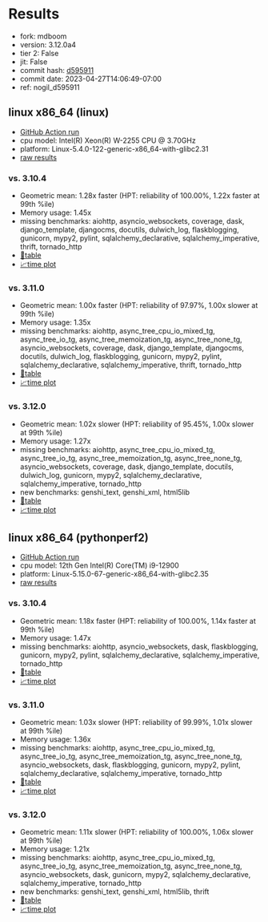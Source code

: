 # Results

- fork: mdboom
- version: 3.12.0a4
- tier 2: False
- jit: False
- commit hash: [d595911](https://github.com/mdboom/cpython/commit/d595911)
- commit date: 2023-04-27T14:06:49-07:00
- ref: nogil_d595911

## linux x86_64 (linux)

- [GitHub Action run](https://github.com/faster-cpython/benchmarking/actions/runs/5191112544)
- cpu model: Intel(R) Xeon(R) W-2255 CPU @ 3.70GHz
- platform: Linux-5.4.0-122-generic-x86_64-with-glibc2.31
- [raw results](bm-20230427-linux-x86_64-mdboom-nogil_d595911-3.12.0a4-d595911.json)

### vs. 3.10.4

- Geometric mean: 1.28x faster (HPT: reliability of 100.00%, 1.22x faster at 99th %ile)
- Memory usage: 1.45x
- missing benchmarks: aiohttp, asyncio_websockets, coverage, dask, django_template, djangocms, docutils, dulwich_log, flaskblogging, gunicorn, mypy2, pylint, sqlalchemy_declarative, sqlalchemy_imperative, thrift, tornado_http
- [📄table](bm-20230427-linux-x86_64-mdboom-nogil_d595911-3.12.0a4-d595911-vs-3.10.4.md)
- [📈time plot](bm-20230427-linux-x86_64-mdboom-nogil_d595911-3.12.0a4-d595911-vs-3.10.4.png)

### vs. 3.11.0

- Geometric mean: 1.00x faster (HPT: reliability of 97.97%, 1.00x slower at 99th %ile)
- Memory usage: 1.35x
- missing benchmarks: aiohttp, async_tree_cpu_io_mixed_tg, async_tree_io_tg, async_tree_memoization_tg, async_tree_none_tg, asyncio_websockets, coverage, dask, django_template, djangocms, docutils, dulwich_log, flaskblogging, gunicorn, mypy2, pylint, sqlalchemy_declarative, sqlalchemy_imperative, thrift, tornado_http
- [📄table](bm-20230427-linux-x86_64-mdboom-nogil_d595911-3.12.0a4-d595911-vs-3.11.0.md)
- [📈time plot](bm-20230427-linux-x86_64-mdboom-nogil_d595911-3.12.0a4-d595911-vs-3.11.0.png)

### vs. 3.12.0

- Geometric mean: 1.02x slower (HPT: reliability of 95.45%, 1.00x slower at 99th %ile)
- Memory usage: 1.27x
- missing benchmarks: aiohttp, async_tree_cpu_io_mixed_tg, async_tree_io_tg, async_tree_memoization_tg, async_tree_none_tg, asyncio_websockets, coverage, dask, django_template, docutils, dulwich_log, gunicorn, mypy2, sqlalchemy_declarative, sqlalchemy_imperative, tornado_http
- new benchmarks: genshi_text, genshi_xml, html5lib
- [📄table](bm-20230427-linux-x86_64-mdboom-nogil_d595911-3.12.0a4-d595911-vs-3.12.0.md)
- [📈time plot](bm-20230427-linux-x86_64-mdboom-nogil_d595911-3.12.0a4-d595911-vs-3.12.0.png)

## linux x86_64 (pythonperf2)

- [GitHub Action run](https://github.com/faster-cpython/benchmarking/actions/runs/5190752460)
- cpu model: 12th Gen Intel(R) Core(TM) i9-12900
- platform: Linux-5.15.0-67-generic-x86_64-with-glibc2.35
- [raw results](bm-20230427-pythonperf2-x86_64-mdboom-nogil_d595911-3.12.0a4-d595911.json)

### vs. 3.10.4

- Geometric mean: 1.18x faster (HPT: reliability of 100.00%, 1.14x faster at 99th %ile)
- Memory usage: 1.47x
- missing benchmarks: aiohttp, asyncio_websockets, dask, flaskblogging, gunicorn, mypy2, pylint, sqlalchemy_declarative, sqlalchemy_imperative, tornado_http
- [📄table](bm-20230427-pythonperf2-x86_64-mdboom-nogil_d595911-3.12.0a4-d595911-vs-3.10.4.md)
- [📈time plot](bm-20230427-pythonperf2-x86_64-mdboom-nogil_d595911-3.12.0a4-d595911-vs-3.10.4.png)

### vs. 3.11.0

- Geometric mean: 1.03x slower (HPT: reliability of 99.99%, 1.01x slower at 99th %ile)
- Memory usage: 1.36x
- missing benchmarks: aiohttp, async_tree_cpu_io_mixed_tg, async_tree_io_tg, async_tree_memoization_tg, async_tree_none_tg, asyncio_websockets, dask, flaskblogging, gunicorn, mypy2, pylint, sqlalchemy_declarative, sqlalchemy_imperative, tornado_http
- [📄table](bm-20230427-pythonperf2-x86_64-mdboom-nogil_d595911-3.12.0a4-d595911-vs-3.11.0.md)
- [📈time plot](bm-20230427-pythonperf2-x86_64-mdboom-nogil_d595911-3.12.0a4-d595911-vs-3.11.0.png)

### vs. 3.12.0

- Geometric mean: 1.11x slower (HPT: reliability of 100.00%, 1.06x slower at 99th %ile)
- Memory usage: 1.21x
- missing benchmarks: aiohttp, async_tree_cpu_io_mixed_tg, async_tree_io_tg, async_tree_memoization_tg, async_tree_none_tg, asyncio_websockets, dask, gunicorn, mypy2, sqlalchemy_declarative, sqlalchemy_imperative, tornado_http
- new benchmarks: genshi_text, genshi_xml, html5lib, thrift
- [📄table](bm-20230427-pythonperf2-x86_64-mdboom-nogil_d595911-3.12.0a4-d595911-vs-3.12.0.md)
- [📈time plot](bm-20230427-pythonperf2-x86_64-mdboom-nogil_d595911-3.12.0a4-d595911-vs-3.12.0.png)

